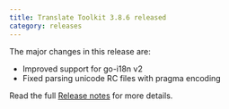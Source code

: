 ```yaml
---
title: Translate Toolkit 3.8.6 released
category: releases
---
```


The major changes in this release are:

- Improved support for go-i18n v2
- Fixed parsing unicode RC files with pragma encoding

Read the full [Release notes](http://docs.translatehouse.org/projects/translate-toolkit/en/latest/releases/3.8.6.html) for more details.
